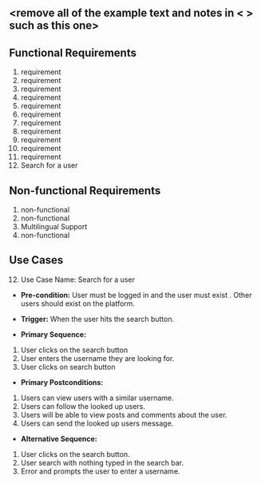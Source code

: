 ## <remove all of the example text and notes in < > such as this one>

## Functional Requirements

1. requirement
2. requirement
3. requirement
4. requirement
5. requirement
6. requirement
7. requirement
8. requirement
9. requirement
10. requirement
11. requirement
12. Search for a user

## Non-functional Requirements

1. non-functional
2. non-functional
3. Multilingual Support
4. non-functional

## Use Cases

12. Use Case Name: Search for a user 
- **Pre-condition:** User must be logged in and the user must exist . Other users should exist on the platform. 

- **Trigger:** When the user hits the search button.

- **Primary Sequence:**
  
1. User clicks on the search button
2. User enters the username they are looking for.
3. User clicks on search button

- **Primary Postconditions:** 

1. Users can view users with a similar username.
2. Users can follow the looked up users.
3. Users will be able to view posts and comments about the user.
4. Users can send the looked up users message.

- **Alternative Sequence:** 
1. User clicks on the search button.
2. User search with nothing typed in the search bar.
3. Error and prompts the user to enter a username.

